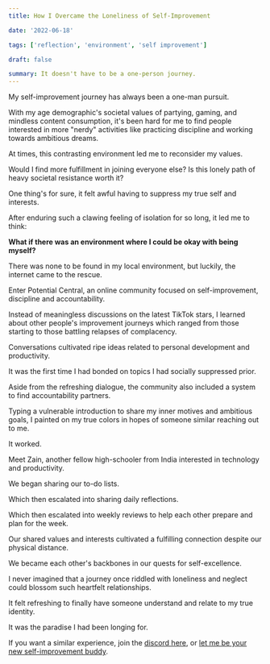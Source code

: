 ```yaml
---
title: How I Overcame the Loneliness of Self-Improvement

date: '2022-06-18'

tags: ['reflection', 'environment', 'self improvement']

draft: false

summary: It doesn't have to be a one-person journey.
---
```


My self-improvement journey has always been a one-man pursuit.

With my age demographic's societal values of partying, gaming, and mindless content consumption, it's been hard for me to find people interested in more "nerdy" activities like practicing discipline and working towards ambitious dreams.

At times, this contrasting environment led me to reconsider my values.

Would I find more fulfillment in joining everyone else? Is this lonely path of heavy societal resistance worth it?

One thing's for sure, it felt awful having to suppress my true self and interests.

After enduring such a clawing feeling of isolation for so long, it led me to think:

**What if there was an environment where I could be okay with being myself?**

There was none to be found in my local environment, but luckily, the internet came to the rescue.

Enter Potential Central, an online community focused on self-improvement, discipline and accountability.

Instead of meaningless discussions on the latest TikTok stars, I learned about other people's improvement journeys which ranged from those starting to those battling relapses of complacency.

Conversations cultivated ripe ideas related to personal development and productivity.

It was the first time I had bonded on topics I had socially suppressed prior.

Aside from the refreshing dialogue, the community also included a system to find accountability partners.

Typing a vulnerable introduction to share my inner motives and ambitious goals, I painted on my true colors in hopes of someone similar reaching out to me.

It worked.

Meet Zain, another fellow high-schooler from India interested in technology and productivity.

We began sharing our to-do lists.

Which then escalated into sharing daily reflections.

Which then escalated into weekly reviews to help each other prepare and plan for the week.

Our shared values and interests cultivated a fulfilling connection despite our physical distance.

We became each other's backbones in our quests for self-excellence.

I never imagined that a journey once riddled with loneliness and neglect could blossom such heartfelt relationships.

It felt refreshing to finally have someone understand and relate to my true identity.

It was the paradise I had been longing for.

If you want a similar experience, join the [discord here](https://discord.com/invite/AywxY6B6ku), or [let me be your new self-improvement buddy](https://johnmavrick.substack.com/).
